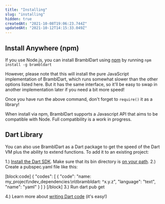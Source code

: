 ```yaml
---
title: "Installing"
slug: "installing"
hidden: true
createdAt: "2021-10-08T19:06:23.744Z"
updatedAt: "2021-10-12T14:15:33.049Z"
---
```

## Install Anywhere (npm) 
If you use Node.js, you can install BramblDart using [npm](https://www.npmjs.com/) by running `npm install -g brambldart`

However, please note that this will install the pure JavaScript implementation of BramblDart, which runs somewhat slower than the other options listed here. But it has the same interface, so it'll be easy to swap in another implementation later if you need a bit more speed! 

Once you have run the above command, don't forget to `require()` it as a library! 

When install via npm, BramblDart supports a Javascript API that aims to be compatible with Node. Full compatibility is a work in progress.

## Dart Library
You can also use BramblDart as a Dart package to get the speed of the Dart VM plus the ability to extend functions. To add it to an existing project: 

1.) [Install the Dart SDK](https://dart.dev/get-dart#automated-installation-and-updates). Make sure that its bin directory is [on your path](https://katiek2.github.io/path-doc/).
2.) Create a pubspec.yaml file like this: 



[block:code]
{
  "codes": [
    {
      "code": "name: my_project\ndev_dependencies:\n\tbrambldart: ^x.y.z",
      "language": "text",
      "name": "yaml"
    }
  ]
}
[/block]
3.) Run dart pub get

4.) Learn more about [writing Dart code](doc:overview) (it's easy!)